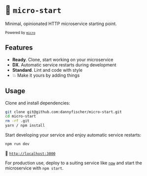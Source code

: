 
# 🚦 `micro-start`
Minimal, opinionated HTTP microservice starting point.

<small>Powered by [`micro`](https://github.com/zeit/micro)</small>


## Features

* **Ready**. Clone, start working on your microservice
* **DX**. Automatic service restarts during development
* **Standard**. Lint and code with style
* 💥 Make it yours by adding things


## Usage

Clone and install dependencies:

```bash
git clone git@github.com:dannyfischer/micro-start.git
cd micro-start
rm -rf .git
yarn / npm install
```


Start developing your service and enjoy automatic service restarts:

```bash
npm run dev
```

🚀 [`http://localhost:3000`](http://localhost:3000)


For production use, deploy to a suiting service like [`now`](https://zeit.co/now) and start the microservice with `npm start`.